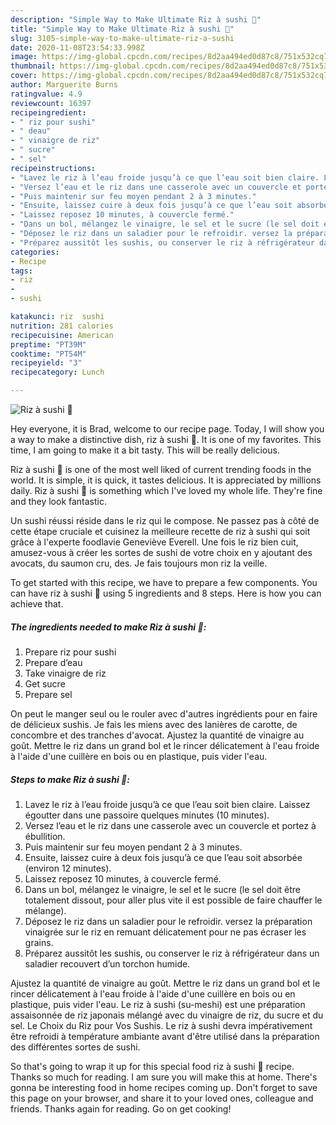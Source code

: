 ```yaml
---
description: "Simple Way to Make Ultimate Riz à sushi 🍣"
title: "Simple Way to Make Ultimate Riz à sushi 🍣"
slug: 3105-simple-way-to-make-ultimate-riz-a-sushi
date: 2020-11-08T23:54:33.998Z
image: https://img-global.cpcdn.com/recipes/8d2aa494ed0d87c8/751x532cq70/riz-a-sushi-🍣-photo-principale-de-la-recette.jpg
thumbnail: https://img-global.cpcdn.com/recipes/8d2aa494ed0d87c8/751x532cq70/riz-a-sushi-🍣-photo-principale-de-la-recette.jpg
cover: https://img-global.cpcdn.com/recipes/8d2aa494ed0d87c8/751x532cq70/riz-a-sushi-🍣-photo-principale-de-la-recette.jpg
author: Marguerite Burns
ratingvalue: 4.9
reviewcount: 16397
recipeingredient:
- " riz pour sushi"
- " deau"
- " vinaigre de riz"
- " sucre"
- " sel"
recipeinstructions:
- "Lavez le riz à l’eau froide jusqu’à ce que l’eau soit bien claire. Laissez égoutter dans une passoire quelques minutes (10 minutes)."
- "Versez l’eau et le riz dans une casserole avec un couvercle et portez à ébullition."
- "Puis maintenir sur feu moyen pendant 2 à 3 minutes."
- "Ensuite, laissez cuire à deux fois jusqu’à ce que l’eau soit absorbée (environ 12 minutes)."
- "Laissez reposez 10 minutes, à couvercle fermé."
- "Dans un bol, mélangez le vinaigre, le sel et le sucre (le sel doit être totalement dissout, pour aller plus vite il est possible de faire chauffer le mélange)."
- "Déposez le riz dans un saladier pour le refroidir. versez la préparation vinaigrée sur le riz en remuant délicatement pour ne pas écraser les grains."
- "Préparez aussitôt les sushis, ou conserver le riz à réfrigérateur dans un saladier recouvert d’un torchon humide."
categories:
- Recipe
tags:
- riz
- 
- sushi

katakunci: riz  sushi 
nutrition: 281 calories
recipecuisine: American
preptime: "PT39M"
cooktime: "PT54M"
recipeyield: "3"
recipecategory: Lunch

---
```



![Riz à sushi 🍣](https://img-global.cpcdn.com/recipes/8d2aa494ed0d87c8/751x532cq70/riz-a-sushi-🍣-photo-principale-de-la-recette.jpg)

Hey everyone, it is Brad, welcome to our recipe page. Today, I will show you a way to make a distinctive dish, riz à sushi 🍣. It is one of my favorites. This time, I am going to make it a bit tasty. This will be really delicious.

Riz à sushi 🍣 is one of the most well liked of current trending foods in the world. It is simple, it is quick, it tastes delicious. It is appreciated by millions daily. Riz à sushi 🍣 is something which I've loved my whole life. They're fine and they look fantastic.

Un sushi réussi réside dans le riz qui le compose. Ne passez pas à côté de cette étape cruciale et cuisinez la meilleure recette de riz à sushi qui soit grâce à l&#39;experte foodlavie Geneviève Everell. Une fois le riz bien cuit, amusez-vous à créer les sortes de sushi de votre choix en y ajoutant des avocats, du saumon cru, des. Je fais toujours mon riz la veille.


To get started with this recipe, we have to prepare a few components. You can have riz à sushi 🍣 using 5 ingredients and 8 steps. Here is how you can achieve that.

<!--inarticleads1-->

##### The ingredients needed to make Riz à sushi 🍣:

1. Prepare  riz pour sushi
1. Prepare  d’eau
1. Take  vinaigre de riz
1. Get  sucre
1. Prepare  sel


On peut le manger seul ou le rouler avec d&#39;autres ingrédients pour en faire de délicieux sushis. Je fais les miens avec des lanières de carotte, de concombre et des tranches d&#39;avocat. Ajustez la quantité de vinaigre au goût. Mettre le riz dans un grand bol et le rincer délicatement à l&#39;eau froide à l&#39;aide d&#39;une cuillère en bois ou en plastique, puis vider l&#39;eau. 

<!--inarticleads2-->

##### Steps to make Riz à sushi 🍣:

1. Lavez le riz à l’eau froide jusqu’à ce que l’eau soit bien claire. Laissez égoutter dans une passoire quelques minutes (10 minutes).
1. Versez l’eau et le riz dans une casserole avec un couvercle et portez à ébullition.
1. Puis maintenir sur feu moyen pendant 2 à 3 minutes.
1. Ensuite, laissez cuire à deux fois jusqu’à ce que l’eau soit absorbée (environ 12 minutes).
1. Laissez reposez 10 minutes, à couvercle fermé.
1. Dans un bol, mélangez le vinaigre, le sel et le sucre (le sel doit être totalement dissout, pour aller plus vite il est possible de faire chauffer le mélange).
1. Déposez le riz dans un saladier pour le refroidir. versez la préparation vinaigrée sur le riz en remuant délicatement pour ne pas écraser les grains.
1. Préparez aussitôt les sushis, ou conserver le riz à réfrigérateur dans un saladier recouvert d’un torchon humide.


Ajustez la quantité de vinaigre au goût. Mettre le riz dans un grand bol et le rincer délicatement à l&#39;eau froide à l&#39;aide d&#39;une cuillère en bois ou en plastique, puis vider l&#39;eau. Le riz à sushi (su-meshi) est une préparation assaisonnée de riz japonais mélangé avec du vinaigre de riz, du sucre et du sel. Le Choix du Riz pour Vos Sushis. Le riz à sushi devra impérativement être refroidi à température ambiante avant d&#39;être utilisé dans la préparation des différentes sortes de sushi. 

So that's going to wrap it up for this special food riz à sushi 🍣 recipe. Thanks so much for reading. I am sure you will make this at home. There's gonna be interesting food in home recipes coming up. Don't forget to save this page on your browser, and share it to your loved ones, colleague and friends. Thanks again for reading. Go on get cooking!
